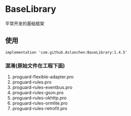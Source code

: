 # BaseLibrary
平常开发的基础框架

## 使用
```
implementation 'com.github.Aslanchen:BaseLibrary:1.4.5'
```

### 混淆(原始文件在工程下面)
1. proguard-flexible-adapter.pro
2. proguard-rules.pro
3. proguard-rules-eventbus.pro
4. proguard-rules-gson.pro
5. proguard-rules-okhttp.pro
6. proguard-rules-ormlite.pro
7. proguard-rules-retrofit.pro
